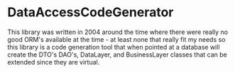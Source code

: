 # DataAccessCodeGenerator
This library was written in 2004 around the time where there were really no good ORM's available at the time - at least none that really fit my needs so this library is a code generation tool that when pointed at a database will create the DTO's DAO's, DataLayer, and BusinessLayer classes that can be extended since they are virtual.
